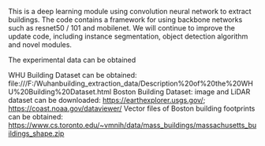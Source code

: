 This is a deep learning module using convolution neural network to extract buildings. The code contains a framework for using backbone networks such as resnet50 / 101 and mobilenet.
We will continue to improve the update code, including instance segmentation, object detection algorithm and novel modules.


The experimental data can be obtained

WHU Building Dataset can be obtained: file:///F:/Wuhanbuilding_extraction_data/Description%20of%20the%20WHU%20Building%20Dataset.html
Boston Building Dataset: image and LiDAR dataset can be downloaded: 
https://earthexplorer.usgs.gov/; https://coast.noaa.gov/dataviewer/
Vector files of Boston building footprints can be obtained:
https://www.cs.toronto.edu/~vmnih/data/mass_buildings/massachusetts_buildings_shape.zip
